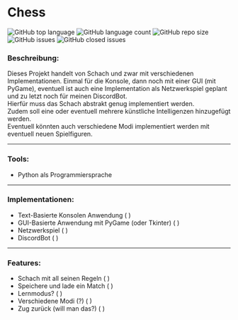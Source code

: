 # Chess
![GitHub top language](https://img.shields.io/github/languages/top/xXAI-botXx/Chess?color=darkgreen&style=for-the-badge)
![GitHub language count](https://img.shields.io/github/languages/count/xXAI-botXx/Chess?style=for-the-badge)
![GitHub repo size](https://img.shields.io/github/repo-size/xXAI-botXx/Chess?color=%23fcba03&style=for-the-badge)
![GitHub issues](https://img.shields.io/github/issues-raw/xXAI-botXx/Chess?color=orange&style=for-the-badge)
![GitHub closed issues](https://img.shields.io/github/issues-closed-raw/xXAI-botXx/Chess?color=green&style=for-the-badge)
### Beschreibung:
Dieses Projekt handelt von Schach und zwar mit verschiedenen Implementationen. Einmal für die Konsole, dann noch mit einer GUI (mit PyGame), 
eventuell ist auch eine Implementation als Netzwerkspiel geplant und zu letzt noch für meinen DiscordBot. <br>
Hierfür muss das Schach abstrakt genug implementiert werden.<br>
Zudem soll eine oder eventuell mehrere künstliche Intelligenzen hinzugefügt werden.<br>
Eventuell könnten auch verschiedene Modi implementiert werden mit eventuell neuen Spielfiguren.

___
### Tools:
- Python als Programmiersprache <br>

___
### Implementationen:
- Text-Basierte Konsolen Anwendung ( )
- GUI-Basierte Anwendung mit PyGame (oder Tkinter) ( )
- Netzwerkspiel ( )
- DiscordBot ( )

___
### Features:
- Schach mit all seinen Regeln ( )
- Speichere und lade ein Match ( )
- Lernmodus? ( )
- Verschiedene Modi (?) ( )
- Zug zurück (will man das?) ( )

